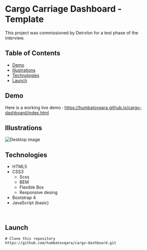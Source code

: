 # Cargo Carriage Dashboard - Template
This project was commissioned by Deirvlon for a test phase of the interview. <br />

## Table of Contents
- [Demo](#demo)
- [Illustrations](#illustrations)
- [Technologies](#technologies)
- [Launch](#launch)

## Demo
Here is a working live demo : https://humbatovqara.github.io/cargo-dashboard/index.html

## Illustrations
![Desktop image](https://user-images.githubusercontent.com/60696274/139806356-c2a40b7e-9f29-4259-bf61-0d3793532fe8.jpeg)
<br />

## Technologies
- HTML5
- CSS3
  - Scss
  - BEM
  - Flexible Box
  - Responsive desing
- Bootstrap 4
- JavaScript (basic)
<br />

## Launch
```
# Clone this repository
https://github.com/humbatovqara/cargo-dashboard.git
```
